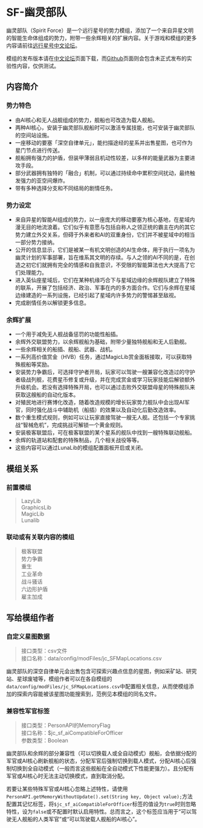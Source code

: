 # SF-幽灵部队

幽灵部队（Spirit Force）是一个远行星号的势力模组，添加了一个来自异星文明的智能生命体组成的势力，附带一些余辉相关的扩展内容。关于游戏和模组的更多内容请前往[远行星号中文论坛](https://www.fossic.org)。

模组的发布版本请在[中文论坛](https://www.fossic.org/thread-12239-1-1.html)页面下载，而[Github](https://github.com/JCan2233/SF)页面则会包含未正式发布的实验性内容，仅供测试。

## 内容简介

### 势力特色

* 由AI核心和无人战舰组成的势力，舰船也可改造为载人舰船。
* 两种AI核心，安装于幽灵部队舰船时可以激活专属技能，也可安装于幽灵部队的空间站设施。
* 一座移动的要塞「深空自律单元」，能扫描途经的星系并出售星图，也可作为星门节点进行传送。
* 舰船拥有强力的护盾，但装甲薄弱且机动性较差，以多样的能量武器为主要进攻手段。
* 部分武器拥有独特的「融合」机制，可以通过持续命中累积空间扰动，最终触发强力的亚空间爆炸。
* 带有多种选择分支和不同结局的剧情任务。

### 势力设定

* 来自异星的智能AI组成的势力，以一座庞大的移动要塞为核心基地，在星域内漫无目的地流浪着。它们似乎有意愿与包括自称人之领正统的霸主在内的其它势力建立外交关系，但碍于外来者和AI的双重身份，它们并不被星域中的相当一部分势力接纳。
* 公开的信息显示，它们是被某一有机文明创造的AI生命体，用于执行一项名为幽灵计划的军事部署，旨在维系其文明的存续。与人之领的AI不同的是，在创造之初它们就拥有完全的情感和自我意识，不受限的智能算法也大大提高了它们处理能力。
* 进入英仙座星域后，它们在某种机缘巧合下与星域边缘的余辉舰队建立了特殊的联系，开展了包括经济、政治、军事在内的多方面合作。它们与余辉在星域边缘建造的一系列设施，已经引起了星域内许多势力的警惕甚至敌视。
* 完成剧情任务以解锁更多信息。

### 余辉扩展

* 一个用于减免无人舰战备惩罚的功能性船插。
* 余辉外交联盟势力，以余辉舰船为基础，附带少量独特舰船和无人后勤舰。
* 一些余辉相关的船插、舰船、武器、战机。
* 一系列高价值赏金（HVB）任务，通过MagicLib赏金面板接取，可以获取特殊舰船等奖励。
* 安装势力争霸后，可选择守护者开局，玩家可以驾驶一艘兼容化改造过的守护者级战列舰，花费星币修复或升级，并在完成赏金或学习玩家技能后解锁额外升级机会。若没有选择特殊开局，也可以通过击败外交联盟母星的特殊舰队来获取这艘船的自动化版本。
* 对殖民地进行赛博化改造，随着改造规模的增长玩家势力舰队中会出现AI军官，同时强化战斗中辅助机（船插）的效果以及自动化后勤改造效率。
* 数个重生模式规则，例如可以让玩家直接驾驶一艘无人舰。还包括一个专家挑战“智械危机”，完成挑战可解锁一个黄金规则。
* 安装极客联盟后，可在极客联盟的某个星系的舰队中找到一艘特殊联动舰船。
* 余辉的轨道站和配套的特殊制品，几个相关战役等等。
* 这些内容可以通过LunaLib的模组配置面板开启或关闭。

## 模组关系

### 前置模组

> LazyLib  
> GraphicsLib  
> MagicLib  
> Lunalib  

### 联动或有关联内容的模组

> 极客联盟  
> 势力争霸  
> 重生  
> 工业革命  
> 战斗骚话  
> 六边形护盾  
> 雇主加成  

## 写给模组作者

### 自定义星图数据

> 接口类型：csv文件  
> 接口名称：data/config/modFiles/jc_SFMapLocations.csv  

幽灵部队的深空自律单元会出售包含可探索兴趣点信息的星图，例如采矿站、研究站、星球废墟等，模组作者可以在各自模组的`data/config/modFiles/jc_SFMapLocations.csv`中配置相关信息，从而使模组添加的探索内容能被该星图功能搜索到，范例见本模组的同名文件。

### 兼容性军官标签

> 接口类型：PersonAPI的MemoryFlag  
> 接口名称：$jc_sf_aiCompatibleForOfficer  
> 参数类型：Boolean  

幽灵部队和余辉的部分兼容性（可以切换载人或全自动模式）舰船，会依据分配的军官或AI核心刷新舰船的状态，分配军官后强制切换到载人模式，分配AI核心后强制切换到全自动模式（一般而言这些舰船在全自动模式下性能更强力）。且分配有军官或AI核心时无法主动切换模式，直到取消分配。

若要让某些特殊军官或AI核心忽略上述特性，请使用`PersonAPI.getMemoryWithoutUpdate().set(String key, Object value);`方法配置其记忆标签，将`$jc_sf_aiCompatibleForOfficer`标签的值设为`true`时则忽略特性，设为`false`或不配置时默认启用特性。总而言之，这个标签应当用于“可以驾驶无人舰船的人类军官”或“可以驾驶载人舰船的AI核心”。

